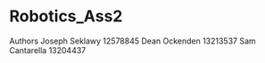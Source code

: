 # Robotics_Ass2
Authors Joseph Seklawy 12578845
        Dean Ockenden  13213537
        Sam Cantarella 13204437
         
